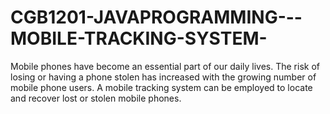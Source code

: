 # CGB1201-JAVAPROGRAMMING---MOBILE-TRACKING-SYSTEM-
Mobile phones have become an essential part of our daily lives.  The risk of losing or having a phone stolen has increased with the growing number of mobile phone users.   A mobile tracking system can be employed to locate and recover lost or stolen mobile phones.
